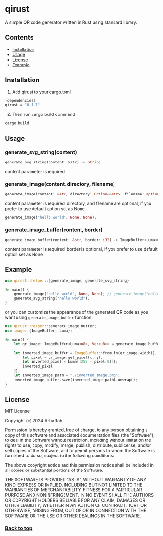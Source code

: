 # qirust

A simple QR code generator written in Rust using standard library.

## Contents

- [Installation](#installation)
- [Usage](#usage)
- [License](#license)
- [Example](#example)

## Installation

1. Add qirust to your cargo.toml

```bash
[dependencies]
qirust = "0.1.7"
```

2. Then run cargo build command

```bash
cargo build
```

## Usage

### generate_svg_string(content)

```rust
generate_svg_string(content: &str) -> String
```

content parameter is required

### generate_image(content, directory, filename)

```rust
generate_image(content: &str, directory: Option<&str>, filename: Option<&str>)
```

content parameter is required, directory, and filename are optional, if you prefer to use default option set as None

```rust
generate_image("hello world", None, None);
```

### generate_image_buffer(content, border)

```rust
generate_image_buffer(content: &str, border: i32) -> ImageBuffer<Luma<u8>, Vec<u8>>
```

content parameter is required, border is optional, if you prefer to use default option set as None

## Example

```rust
use qirust::helper::{generate_image, generate_svg_string};

fn main() {
    generate_image("hello world", None, None); // generate_image("hello world", Some("your_image_directory"), Some("image_name"));
    generate_svg_string("hello world");
}
```

or you can customize the appearance of the generated QR code as you want using `generate_image_buffer` function.

```rust
use qirust::helper::generate_image_buffer;
use image::{ImageBuffer, Luma};

fn main() {
    let qr_image: ImageBuffer<Luma<u8>, Vec<u8>> = generate_image_buffer("Hello, World!", None);

    let inverted_image_buffer = ImageBuffer::from_fn(qr_image.width(), qr_image.height(), |x, y| {
        let pixel = qr_image.get_pixel(x, y);
        let inverted_pixel = Luma([255 - pixel[0]]);
        inverted_pixel
    });
    let inverted_image_path = "./inverted_image.png";
    inverted_image_buffer.save(inverted_image_path).unwrap();
}
```

## License

MIT License

Copyright (c) 2024 Ashaffah

Permission is hereby granted, free of charge, to any person obtaining a copy
of this software and associated documentation files (the "Software"), to deal
in the Software without restriction, including without limitation the rights
to use, copy, modify, merge, publish, distribute, sublicense, and/or sell
copies of the Software, and to permit persons to whom the Software is
furnished to do so, subject to the following conditions:

The above copyright notice and this permission notice shall be included in all
copies or substantial portions of the Software.

THE SOFTWARE IS PROVIDED "AS IS", WITHOUT WARRANTY OF ANY KIND, EXPRESS OR
IMPLIED, INCLUDING BUT NOT LIMITED TO THE WARRANTIES OF MERCHANTABILITY,
FITNESS FOR A PARTICULAR PURPOSE AND NONINFRINGEMENT. IN NO EVENT SHALL THE
AUTHORS OR COPYRIGHT HOLDERS BE LIABLE FOR ANY CLAIM, DAMAGES OR OTHER
LIABILITY, WHETHER IN AN ACTION OF CONTRACT, TORT OR OTHERWISE, ARISING FROM,
OUT OF OR IN CONNECTION WITH THE SOFTWARE OR THE USE OR OTHER DEALINGS IN THE
SOFTWARE.

### <a href="#qirust">Back to top</a>

